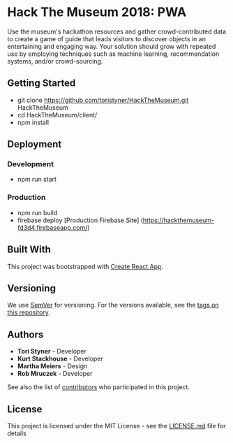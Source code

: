 # Hack The Museum 2018: PWA

Use the museum's hackathon resources and gather crowd-contributed data to create a game of guide that leads visitors to discover objects in an entertaining and engaging way.  Your solution should grow with repeated use by employing techniques such as machine learning, recommendation systems, and/or crowd-sourcing.

## Getting Started
* git clone https://github.com/toristyner/HackTheMuseum.git HackTheMuseum
* cd HackTheMuseum/client/ 
* npm install

## Deployment
### Development
* npm run start

### Production
* npm run build
* firebase deploy
[Production Firebase Site] (https://hackthemuseum-fd3d4.firebaseapp.com/)

## Built With
This project was bootstrapped with [Create React App](https://github.com/facebookincubator/create-react-app).

## Versioning

We use [SemVer](http://semver.org/) for versioning. For the versions available, see the [tags on this repository](https://github.com/your/project/tags). 

## Authors

* **Tori Styner** - Developer
* **Kurt Stackhouse** - Developer
* **Martha Meiers** - Design
* **Rob Mruczek** - Developer

See also the list of [contributors](https://github.com/your/project/contributors) who participated in this project.

## License

This project is licensed under the MIT License - see the [LICENSE.md](LICENSE.md) file for details



